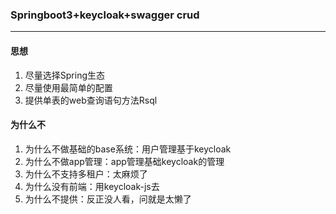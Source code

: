 ### Springboot3+keycloak+swagger crud

---

#### 思想
1. 尽量选择Spring生态
2. 尽量使用最简单的配置
3. 提供单表的web查询语句方法Rsql

#### 为什么不
1. 为什么不做基础的base系统：用户管理基于keycloak
2. 为什么不做app管理：app管理基础keycloak的管理
3. 为什么不支持多租户：太麻烦了
4. 为什么没有前端：用keycloak-js去
5. 为什么不提供：反正没人看，问就是太懒了

